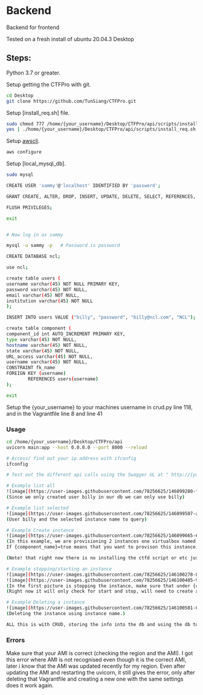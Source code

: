 # Backend

Backend for frontend

Tested on a fresh install of ubuntu 20.04.3 Desktop

## Steps:

Python 3.7 or greater.

Setup getting the CTFPro with git.

```bash
cd Desktop
git clone https://github.com/TunSiang/CTFPro.git
```

Setup [install_req.sh] file.

```bash
sudo chmod 777 /home/{your_username}/Desktop/CTFPro/api/scripts/install_req.sh
yes | ./home/{your_username}/Desktop/CTFPro/api/scripts/install_req.sh
```

Setup [awscli](https://github.com/aws/aws-cli/tree/v2).

```bash
aws configure
```

Setup [local_mysql_db].

```bash
sudo mysql

CREATE USER 'sammy'@'localhost' IDENTIFIED BY 'password';

GRANT CREATE, ALTER, DROP, INSERT, UPDATE, DELETE, SELECT, REFERENCES, RELOAD on *.* TO 'sammy'@'localhost' WITH GRANT OPTION;

FLUSH PRIVILEGES;

exit


# Now log in as sammy 

mysql -u sammy -p   # Password is password

CREATE DATABASE ncl;

use ncl;

create table users (
username varchar(45) NOT NULL PRIMARY KEY, 
password varchar(45) NOT NULL,
email varchar(45) NOT NULL, 
institution varchar(45) NOT NULL
);

INSERT INTO users VALUE ("billy", "password", "billy@ncl.com", "NCL");

create table component (
component_id int AUTO_INCREMENT PRIMARY KEY, 
type varchar(45) NOT NULL, 
hostname varchar(45) NOT NULL,
state varchar(45) NOT NULL,
URL_access varchar(45) NOT NULL, 
username varchar(45) NOT NULL,
CONSTRAINT fk_name
FOREIGN KEY (username) 
        REFERENCES users(username)
);

exit

```

Setup the {your_username} to your machines username in crud.py line 118, and in the Vagrantfile line 8 and line 41

### Usage

```bash
cd /home/{your_username}/Desktop/CTFPro/api
uvicorn main:app --host 0.0.0.0 --port 8000 --reload

# Access/ find out your ip address with ifconfig
ifconfig

# Test out the different api calls using the Swagger UL at " http://{your_ip}:8000/docs".

# Example list all
![image](https://user-images.githubusercontent.com/78256625/146099280-f1647868-a8a9-47e2-82d6-7dae23666d1e.png)
(Since we only created user billy in our db we can only use billy)

# Example list selected
![image](https://user-images.githubusercontent.com/78256625/146099507-a84a8b9f-f919-4201-adb0-b5a1a228cbe1.png)
(User billy and the selected instance name to query)

# Example Create instance
![image](https://user-images.githubusercontent.com/78256625/146099665-6ba8a3d5-8073-49aa-90e7-44efd730a583.png)
(In this example, we are provisioning 2 instances one virtualbox named "fish", another instance is aws named "cow".
If {component_name}=true means that you want to provison this instance, default all is set to true, please check to make sure which component to provison or else it willhave an error.)

(Note! that right now there is no installing the ctfd script or etc just for testing aka making it faster to provision/test.)

# Example stopping/starting an instance
![image](https://user-images.githubusercontent.com/78256625/146100278-8ec1c67e-7e02-4e69-b025-2cc8cf038968.png)
![image](https://user-images.githubusercontent.com/78256625/146100405-98516643-4617-416b-8133-463e0df52339.png)
(In the first picture is stopping the instance, make sure that under {cur_state} is stop, if you want to start it change it to start.)
(Right now it will only check for start and stop, will need to create an exception to catch any other values.)

# Example Deleting a instance
![image](https://user-images.githubusercontent.com/78256625/146100581-018834c5-5336-4f60-b4d0-d1e28ba3adcb.png)
(Deleting the instance using instance name.)

ALL this is with CRUD, storing the info into the db and using the db to get the info out.


```

### Errors
Make sure that your AMI is correct (checking the region and the AMI).
I got this error where AMI is not recognised even though it is the correct AMI, later i know that the AMI was updated recently for my region.
Even after updating the AMI and restarting the uvicorn, it still gives the error, only after deleting that Vagrantfile and creating a new one with the same settings does it work again. 
